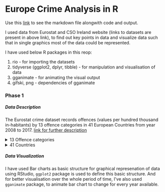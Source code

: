 # Europe Crime Analysis in R

Use this [link](https://navankurverma.github.io/Euro_Crime_Analysis_R/Euro_Crime_Analysis.html) to see the markdown file alongwith code and output.

I used data from Eurostat and CSO Ireland website (links to datasets are present in above link), to find out key points in data and visualize data such that in single graphics most of the data could be represented.

I have used below R packages in this reop:
1. rio - for importing the datasets
2. tidyverse (ggplot2, dplyr, tibble) - for manipulation and visualisation of data
3. gganimate - for animating the visual output
4. gifski, png - dependencies of gganimate

### Phase 1

##### Data Description
The Eurostat crime dataset records offences (values per hundred thousand in-habitants) by 13 offence categories in 41 European Countries from year 2008 to 2017. [link for further description](https://ec.europa.eu/eurostat/cache/metadata/en/crim_off_cat_esms.htm)

<details>
  <summary>13 Offence categories</summary>
  
  1. Intentional homicide
  2. Attempted intentional homicide
  3. Assault
  4. Kidnapping
  5. Sexual violence
  6. Rape
  7. Sexual assault
  8. Robbery
  9. Burglary
  10. Burglary of private residential premises
  11. Theft
  12. Theft of a motorized land vehicle
  13. Unlawful acts involving controlled drugs or precursors
</details>

<details>
  <summary>41 Countries</summary>
  
1. Belgium
2. Bulgaria
3. Czechia
4. Denmark
5. Germany (until 1990 former territory of the FRG)
6. Estonia
7. Ireland
8. Greece
9. Spain
10. France
11. Croatia
12. Italy
13. Cyprus
14. Latvia
15. Lithuania
16. Luxembourg
17. Hungary
18. Malta
19. Netherlands
20. Austria
21. Poland
22. Portugal
23. Romania
24. Slovenia
25. Slovakia
26. Finland
27. Sweden
28. England and Wales
29. Scotland
30. Northern Ireland (UK)
31. Iceland
32. Liechtenstein
33. Norway
34. Switzerland
35. Montenegro
36. North Macedonia
37. Albania
38. Serbia
39. Turkey
40. Bosnia and Herzegovina
41. Kosovo (under United Nations Security Council Resolution 1244/99)
</details>

##### Data Visualization
I have used Bar charts as basic structure for graphical represenation of data using RStudio, `ggplot2` package is used to define this basic structure. And for better visualisation over the whole period of time, I've also used `gganimate` package, to animate bar chart to change for every year available.
